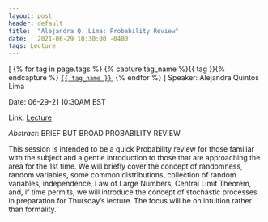 ```yaml
---
layout: post
header: default
title:  "Alejandra Q. Lima: Probability Review"
date:   2021-06-29 10:30:00 -0400
tags: Lecture
---
```

<span>[
  {% for tag in page.tags %}
    {% capture tag_name %}{{ tag }}{% endcapture %}
    <a href="/tag/{{ tag_name }}"><code class="highligher-rouge"><nobr>{{ tag_name }}</nobr></code>&nbsp;</a>
  {% endfor %}
]</span>
Speaker: Alejandra Quintos Lima 

Date: 06-29-21 10:30AM EST

Link: [Lecture](https://columbiauniversity.zoom.us/j/93079929576?pwd=K1d1WHFjempUcUNsWHZFNHlQc2N5UT09)

*Abstract*: 
BRIEF BUT BROAD PROBABILITY REVIEW 

This session is intended to be a quick Probability review for those familiar with the subject and a gentle introduction to those that are approaching the area for the 1st time. We will briefly cover the concept of randomness, random variables, some common distributions, collection of random variables, independence, Law of Large Numbers, Central Limit Theorem, and, if time permits, we will introduce the concept of stochastic processes in preparation for Thursday’s lecture. The focus will be on intuition rather than formality.
